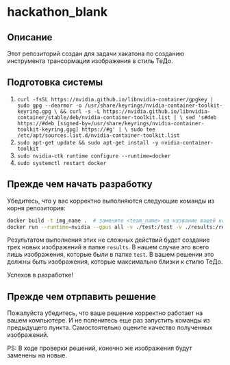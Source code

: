 # hackathon_blank

## Описание

Этот репозиторий создан для задачи хакатона по созданию инструмента трансормации изображения в стиль ТеДо.

## Подготовка системы
1. `curl -fsSL https://nvidia.github.io/libnvidia-container/gpgkey | sudo gpg --dearmor -o /usr/share/keyrings/nvidia-container-toolkit-keyring.gpg \
  && curl -s -L https://nvidia.github.io/libnvidia-container/stable/deb/nvidia-container-toolkit.list | \
    sed 's#deb https://#deb [signed-by=/usr/share/keyrings/nvidia-container-toolkit-keyring.gpg] https://#g' | \
    sudo tee /etc/apt/sources.list.d/nvidia-container-toolkit.list`
2. `sudo apt-get update && sudo apt-get install -y nvidia-container-toolkit`
3. `sudo nvidia-ctk runtime configure --runtime=docker`
4. `sudo systemctl restart docker`

## Прежде чем начать разработку

Убедитесь, что у вас корректно выполняются следующие команды из корня репозитория:

```bash
docker build -t img_name .  # замените <team_name> на название вашей команды написанное латиницей и без пробелов
docker run --runtime=nvidia --gpus all -v ./test:/test -v ./results:/results img_name  # замените <team_name> на название вашей команды написанное латиницей и без пробелов
```

Результатом выполнения этих не сложных действий будет создание трех новых изображений в папке `results`.
В нашем случае это всего лишь изображения, которые были в папке `test`.
В вашем решении это должны быть изображения, которые максимально близки к стилю ТеДо.

Успехов в разработке!

## Прежде чем отрпавить решение

Пожалуйста убедитесь, что ваше решение корректно работает на вашем компьютере.
И не поленитесь еще раз запустить команды из предыдущего пункта.
Самостоятельно оцените качество полученных изображений.

PS: В ходе проверки решений, конечно же изображения будут заменены на новые.
